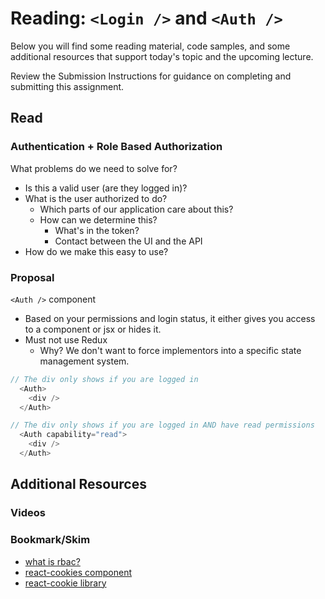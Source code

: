 # Reading: `<Login />` and `<Auth />`

Below you will find some reading material, code samples, and some additional resources that support today's topic and the upcoming lecture.

Review the Submission Instructions for guidance on completing and submitting this assignment.

## Read

### Authentication + Role Based Authorization

What problems do we need to solve for?

- Is this a valid user (are they logged in)?
- What is the user authorized to do?
  - Which parts of our application care about this?
  - How can we determine this?
    - What's in the token?
    - Contact between the UI and the API
- How do we make this easy to use?

### Proposal

`<Auth />` component

- Based on your permissions and login status, it either gives you access to a component or jsx or hides it.
- Must not use Redux
  - Why? We don't want to force implementors into a specific state management system.

```javascript
// The div only shows if you are logged in
  <Auth>
    <div />
  </Auth>

// The div only shows if you are logged in AND have read permissions
  <Auth capability="read">
    <div />
  </Auth>
```

## Additional Resources

### Videos

### Bookmark/Skim

- [what is rbac?](https://digitalguardian.com/blog/what-role-based-access-control-rbac-examples-benefits-and-more)
- [react-cookies component](https://www.npmjs.com/package/react-cookies)
- [react-cookie library](https://www.npmjs.com/package/react-cookie)
